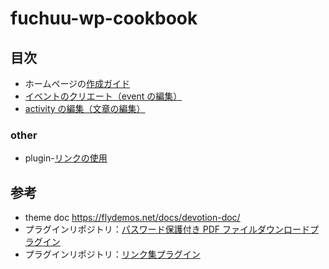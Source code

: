 # fuchuu-wp-cookbook

## 目次

- ホームページの[作成ガイド](./docs/jp/index.md)
- [イベントのクリエート（event の編集）](./docs/jp/createEvent.md)
- [activity の編集（文章の編集）](./docs/jp/createPost.md)

### other

- plugin-[リンクの使用](./docs/jp/plugin-friendLink.md)

## 参考

- theme doc https://flydemos.net/docs/devotion-doc/
- プラグインリポジトリ：[パスワード保護付き PDF ファイルダウンロードプラグイン](https://github.com/suhanyujie/wp-protected-pdf-download)
- プラグインリポジトリ：[リンク集プラグイン](https://github.com/suhanyujie/wp-link-gallery)
